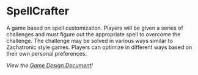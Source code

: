# SpellCrafter
A game based on spell customization. Players will be given a series of challenges and must figure out the appropriate spell to overcome the challenge. The challenge may be solved in various ways similar to Zachatronic style games. Players can optimize in different ways based on their own personal preferences. 

*View the [Game Design Document](https://docs.google.com/document/d/1bpgvqLUAh2KFm38x1B09lKZv8ziRAPY3x0u9LvHuLNY/edit?usp=sharing)!*
